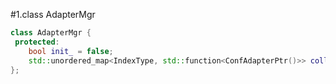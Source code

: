 #1.class AdapterMgr

```cpp
class AdapterMgr {
 protected:
    bool init_ = false;
    std::unordered_map<IndexType, std::function<ConfAdapterPtr()>> collection_;
};
```